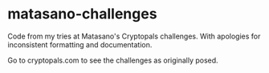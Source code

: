 # matasano-challenges
Code from my tries at Matasano's Cryptopals challenges. With apologies for inconsistent formatting and documentation.

Go to cryptopals.com to see the challenges as originally posed.
